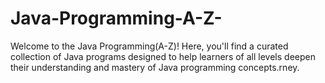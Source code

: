 # Java-Programming-A-Z-
Welcome to the Java Programming(A-Z)! Here, you'll find a curated collection of Java programs designed to help learners of all levels deepen their understanding and mastery of Java programming concepts.rney.
